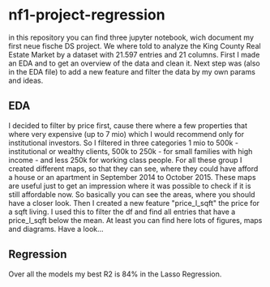 # nf1-project-regression

in this repository you can find three jupyter notebook, wich document my first neue fische DS project. We where told to analyze the King County Real Estate Market by a dataset with 21.597 entries and 21 columns. First I made an EDA and to get an overview of the data and clean it. Next step was (also in the EDA file) to add a new feature and filter the data by my own params and ideas. 
## EDA
I decided to filter by price first, cause there where a few properties that where very expensive (up to 7 mio) which I would recommend only for institutional investors. So I filtered in three categories 1 mio to 500k - institutional or wealthy clients, 500k to 250k - for small families with high income - and less 250k for working class people. For all these group I created different maps, so that they can see, where they could have afford a house or an apartment in September 2014 to October 2015. These maps are useful just to get an impression where it was possible to check if it is still affordable now. So basically you can see the areas, where you should have a closer look. Then I created a new feature "price_l_sqft" the price for a sqft living. I used this to filter the df and find all entries that have a price_l_sqft below the mean. At least you can find here lots of figures, maps and diagrams. Have a look...
## Regression
Over all the models my best R2 is 84% in the Lasso Regression.